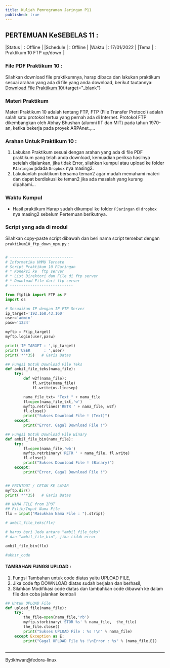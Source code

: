 ```yaml
---
title: Kuliah Pemrograman Jaringan P11
published: true
---
```



## PERTEMUAN KeSEBELAS 11 :

|Status   | : Offline                       |
|Schedule | : Offline                       |
|Waktu    | : 17/01/2022                    |
|Tema     | : Praktikum 10 FTP  up/down     |


### File PDF Praktikum 10 :

Silahkan download file praktikumnya, harap dibaca dan lakukan praktikum sesuai arahan yang ada di file yang anda download, berikut tautannya: [Download File Praktikum 10](assets/reff/pjar/Praktikum_PJar_10.pdf){:target="_blank"}

### Materi Praktikum

Materi Praktikum 10 adalah tentang FTP, FTP (File Transfer Protocol) adalah salah satu protokol tertua yang pernah ada di Internet. Protokol FTP dikembangkan oleh Abhay Bhushan (alumni IIT dan MIT) pada tahun 1970-an, ketika bekerja pada proyek ARPAnet.,... 


### Arahan Untuk Praktikum 10 :

1. Lakukan Praktikum sesuai dengan arahan yang ada di file PDF praktikum yang telah anda download, kemuadian periksa hasilnya setelah dijalankan, jika tidak Error, silahkan kumpul atau upload ke folder  `PJaringan` pdada `Dropbox` nya masing2.
2. Lakukanlah praktikum bersama teman2 agar mudah memahami materi dan dapat berdiskusi ke teman2 jika ada masalah yang kurang dipahami...

### Waktu Kumpul

- Hasil praktikum Harap sudah dikumpul ke folder `PJaringan` di `dropbox` nya masing2 sebelum Pertemuan berikutnya.

### Script yang ada di modul 
Silahkan copy-paste script dibawah dan beri nama script tersebut dengan `praktikum10_ftp_down_npm.py` : 


```python

# ----------------------------
# Informatika UMMU Ternate
# Script Praktikum 10 PJaringan
# * Koneksi ke  ftp server
# * List Direktori dan File di ftp server
# * Download File dari ftp server
# ----------------------------

from ftplib import FTP as F
import os

# Sesuaikan IP dengan IP FTP Server
ip_target='192.168.43.160'
user='admin'
pasw='1234'

myftp = F(ip_target)
myftp.login(user,pasw)

print('IP TARGET : ',ip_target)
print('USER      : ',user)
print('*'*35)   # Garis Batas

## Fungsi Untuk Download File Teks
def ambil_file_teks(nama_file):
    try:
        def w2f(nama_file):
            fl.write(nama_file)
            fl.write(os.linesep)

        nama_file_txt= "Text_" + nama_file
        fl=open(nama_file_txt,'w')
        myftp.retrlines('RETR ' + nama_file, w2f)
        fl.close()
        print("Sukses Download File ! (Text)")
    except:
        print("Error, Gagal Download File !")

## Fungsi Untuk Download File Binary
def ambil_file_bin(nama_file):
    try:
        fl=open(nama_file,'wb')
        myftp.retrbinary('RETR ' + nama_file, fl.write)
        fl.close()
        print("Sukses Download File ! (Binary)")
    except:
        print("Error, Gagal Download File !")


## PRINTOUT / CETAK KE LAYAR
myftp.dir()
print('*'*35)   # Garis Batas

## NAMA FILE from IPUT
## Pilih/Input Nama File
flx = input("Masukkan Nama File : ").strip()

# ambil_file_teks(flx)

# harus beri Jeda antara "ambil_file_teks" 
# dan "ambil_file_bin", jika tidak error 

ambil_file_bin(flx)

#akhir_code


```

#### TAMBAHAN FUNGSI UPLOAD : 

1. Fungsi Tambahan untuk code diatas yaitu UPLOAD FILE,
2. Jika code ftp DOWNLOAD diatas sudah berjalan dan berhasil, 
3. Silahkan Modifikasi code diatas dan tambahkan code dibawah ke dalam file dan coba jalankan kembali

```python
## Untuk UPLOAD File
def upload_file(nama_file):
    try:
        the_file=open(nama_file,'rb')
        myftp.storbinary('STOR %s' % nama_file,  the_file)
        the_file.close()
        print("Sukses UPLOAD File : %s !\n" % nama_file)
    except Exception as E:
        print("Gagal UPLOAD File %s !\nError : %s" % (nama_file,E))



```

***
By:ikhwan@fedora-linux


